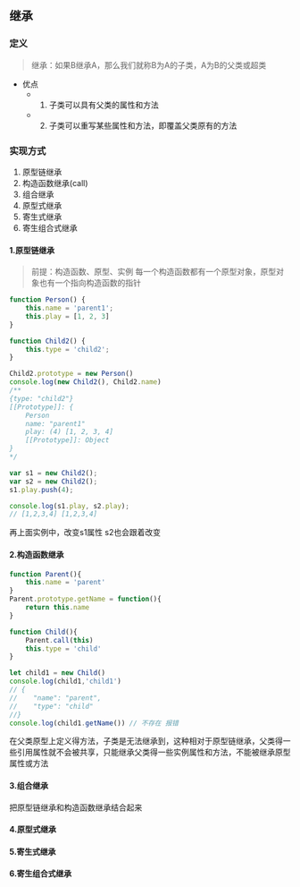 ## 继承

### 定义
> 继承：如果B继承A，那么我们就称B为A的子类，A为B的父类或超类
- 优点
  - 1. 子类可以具有父类的属性和方法
  - 2. 子类可以重写某些属性和方法，即覆盖父类原有的方法

### 实现方式
1. 原型链继承
2. 构造函数继承(call)
3. 组合继承
4. 原型式继承
5. 寄生式继承
6. 寄生组合式继承

#### 1.原型链继承
> 前提：构造函数、原型、实例
> 每一个构造函数都有一个原型对象，原型对象也有一个指向构造函数的指针

```js
function Person() {
    this.name = 'parent1';
    this.play = [1, 2, 3]
}

function Child2() {
    this.type = 'child2';
}

Child2.prototype = new Person()
console.log(new Child2(), Child2.name)
/**
{type: "child2"}
[[Prototype]]: {
    Person
    name: "parent1"
    play: (4) [1, 2, 3, 4]
    [[Prototype]]: Object
}
*/

var s1 = new Child2();
var s2 = new Child2();
s1.play.push(4);

console.log(s1.play, s2.play);
// [1,2,3,4] [1,2,3,4]
```
再上面实例中，改变s1属性  s2也会跟着改变

#### 2.构造函数继承
```js
function Parent(){
    this.name = 'parent'
}
Parent.prototype.getName = function(){
    return this.name
}

function Child(){
    Parent.call(this)
    this.type = 'child'
}

let child1 = new Child()
console.log(child1,'child1') 
// {
//    "name": "parent",
//    "type": "child"
//}
console.log(child1.getName()) // 不存在 报错
```
在父类原型上定义得方法，子类是无法继承到，这种相对于原型链继承，父类得一些引用属性就不会被共享，只能继承父类得一些实例属性和方法，不能被继承原型属性或方法

#### 3.组合继承
把原型链继承和构造函数继承结合起来


#### 4.原型式继承
#### 5.寄生式继承
#### 6.寄生组合式继承
